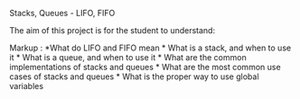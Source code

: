 Stacks, Queues - LIFO, FIFO

The aim of this project is for the student to understand:

Markup : *What do LIFO and FIFO mean
         * What is a stack, and when to use it
         * What is a queue, and when to use it
         * What are the common implementations of stacks and queues
         * What are the most common use cases of stacks and queues
         * What is the proper way to use global variables
